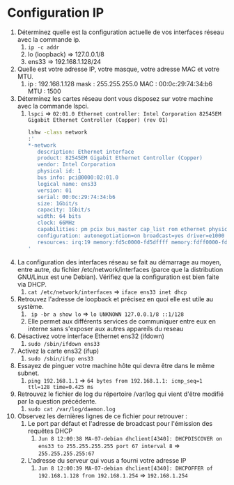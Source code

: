 # Configuration IP

1. Déterminez quelle est la configuration actuelle de vos interfaces réseau avec la commande ip.
    1. `ip -c addr`
    2. lo (loopback) => 127.0.0.1/8
    3. ens33 => 192.168.1.128/24
2. Quelle est votre adresse IP, votre masque, votre adresse MAC et votre MTU.
    1. ip : 192.168.1.128 mask : 255.255.255.0 MAC : 00:0c:29:74:34:b6 MTU : 1500
3. Déterminez les cartes réseau dont vous disposez sur votre machine avec la commande lspci.
    1. `lspci` => `02:01.0 Ethernet controller: Intel Corporation 82545EM Gigabit Ethernet Controller (Copper) (rev 01)`
        ```bash
        lshw -class network
        :'
        *-network
           description: Ethernet interface
           product: 82545EM Gigabit Ethernet Controller (Copper)
           vendor: Intel Corporation
           physical id: 1
           bus info: pci@0000:02:01.0
           logical name: ens33
           version: 01
           serial: 00:0c:29:74:34:b6
           size: 1Gbit/s
           capacity: 1Gbit/s
           width: 64 bits
           clock: 66MHz
           capabilities: pm pcix bus_master cap_list rom ethernet physical logical tp 10bt 10bt-fd 100bt 100bt-fd 1000bt-fd autonegotiation
           configuration: autonegotiation=on broadcast=yes driver=e1000 driverversion=7.3.21-k8-NAPI duplex=full ip=192.168.1.128 latency=0 link=yes mingnt=255 multicast=yes port=twisted pair speed=1Gbit/s
           resources: irq:19 memory:fd5c0000-fd5dffff memory:fdff0000-fdffffff ioport:2000(size=64) memory:fd500000-fd50ffff
        '
        ```
4. La configuration des interfaces réseau se fait au démarrage au moyen, entre autre, du fichier /etc/network/interfaces (parce que la distribution GNU/Linux est une Debian). Vérifiez que la configuration est bien faite via DHCP.
    1. `cat /etc/network/interfaces` => `iface ens33 inet dhcp`
5. Retrouvez l'adresse de loopback et précisez en quoi elle est utile au système.
    1. ` ip -br a show lo` => `lo UNKNOWN 127.0.0.1/8 ::1/128`
    2. Elle permet aux différents services de communiquer entre eux en interne sans s'exposer aux autres appareils du reseau
6. Désactivez votre interface Ethernet ens32 (ifdown)
    1. `sudo /sbin/ifdown ens33`
7. Activez la carte ens32 (ifup)
    1. `sudo /sbin/ifup ens33`
8. Essayez de pinguer votre machine hôte qui devra être dans le même subnet.
    1. `ping 192.168.1.1` => `64 bytes from 192.168.1.1: icmp_seq=1 ttl=128 time=0.425 ms`
9. Retrouvez le fichier de log du répertoire /var/log qui vient d'être modifié par la question précédente.
    1. `sudo cat /var/log/daemon.log`
10. Observez les dernières lignes de ce fichier pour retrouver :
    1. Le port par défaut et l'adresse de broadcast pour l'émission des requêtes DHCP
        1. `Jun 8 12:00:38 MA-07-debian dhclient[4340]: DHCPDISCOVER on ens33 to 255.255.255.255 port 67 interval 8` => `255.255.255.255:67`
    2. L'adresse du serveur qui vous a fourni votre adresse IP
        1. `Jun 8 12:00:39 MA-07-debian dhclient[4340]: DHCPOFFER of 192.168.1.128 from 192.168.1.254` => `192.168.1.254`
